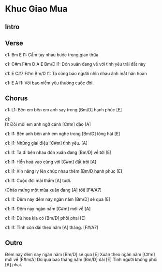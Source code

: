 ---
---

# Khuc Giao Mua

## Intro


## Verse
c1:              Bm              E
l1: Cầm tay nhau bước trong giao thừa

c1:     C#m       F#m         D   A        E   Bm/D
l1: Đón xuân đang về với tình yêu trái đất này

c1:             E     C#7               F#m      Bm/D
l1: Ta cùng bao người nhìn nhau ánh mắt hân hoan

c1:              E               A
l1: Với bao niềm yêu thương cuộc đời.

## Chorus

c1: 
L1: Bên em bên em anh say trong [Bm/D] hạnh phúc [E]

c1:  
l1: Đôi môi em anh ngỡ cánh [C#m] đào [A]

c1: 
l1: Bên anh bên anh em nghe trong [Bm/D] lòng hát [E]

c1: 
l1: Những giai điệu [C#m] tình yêu. [A]

c1: 
l1: Ta đi bên nhau đón xuân đang [Bm/D] về tới [E]

c1: 
l1: Hồn hoà vào cùng với [C#m] đất trời [A]

c1: 
l1: Xin nâng ly lên chúc nhau thêm [Bm/D hạnh phúc [E]

c1: 
l1: Cuộc đời mãi thắm [A] tươi. 

(Chào mừng một mùa xuân đang [A] tới) [F#/A7]

c1:
l1: Đêm nay đêm nay ngàn năm [Bm/D] sẽ qua [E]

c1: 
l1: Đêm nay ngàn năm [C#m] mới về [A]

c1: 
l1: Dù hoa kia có [Bm/D] phôi phai [E]

c1: 
l1: Tình còn dài theo năm [A] tháng. [F#/A7]

## Outro

Đêm nay đêm nay ngàn năm [Bm/D] sẽ qua [E]
Xuân theo ngàn năm [C#m] mới về [F#m/A]
Dù qua bao tháng năm [Bm/D] dài [E]
Tình người không phôi [A] phai.
